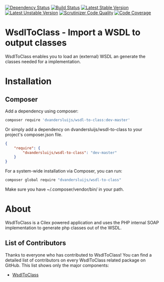 [![Dependency Status](https://www.versioneye.com/user/projects/5575f55f33633400230003ed/badge.svg?style=flat)](https://www.versioneye.com/user/projects/5575f55f33633400230003ed)
[![Build Status](https://travis-ci.org/DannyvdSluijs/WsdlToClass.svg?branch=master)](https://travis-ci.org/DannyvdSluijs/WsdlToClass)
[![Latest Stable Version](https://poser.pugx.org/dvandersluijs/wsdl-to-class/v/stable)](https://packagist.org/packages/dvandersluijs/wsdl-to-class)
[![Latest Unstable Version](https://poser.pugx.org/dvandersluijs/wsdl-to-class/v/unstable)](https://packagist.org/packages/dvandersluijs/wsdl-to-class)
[![Scrutinizer Code Quality](https://scrutinizer-ci.com/g/DannyvdSluijs/WsdlToClass/badges/quality-score.png?b=master)](https://scrutinizer-ci.com/g/DannyvdSluijs/WsdlToClass/?branch=master)
[![Code Coverage](https://scrutinizer-ci.com/g/DannyvdSluijs/WsdlToClass/badges/coverage.png?b=master)](https://scrutinizer-ci.com/g/DannyvdSluijs/WsdlToClass/?branch=master)

# WsdlToClass - Import a WSDL to output classes
WsdlToClass enables you to load an (external) WSDL an generate the classes needed for a implementation.

# Installation
## Composer
Add a dependency using composer:
```bash
composer require 'dvandersluijs/wsdl-to-class:dev-master'
```
Or simply add a dependency on dvandersluijs/wsdl-to-class to your project's composer.json file.
```json
{
    "require": {
        "dvandersluijs/wsdl-to-class": "dev-master"
    }
}
```
For a system-wide installation via Composer, you can run:
```bash
composer global require "dvandersluijs/wsdl-to-class"
```
Make sure you have ~/.composer/vendor/bin/ in your path.

# About
WsdlToClass is a Cilex powered application and uses the PHP internal SOAP implementation
to generate php classes out of the WSDL.

## List of Contributors
Thanks to everyone who has contributed to WsdlToClass! You can find a detailed list of contributors on every WsdlToClass related package on GitHub. This list shows only the major components:

* [WsdlToClass](https://github.com/DannyvdSluijs/WsdlToClass/graphs/contributors)
